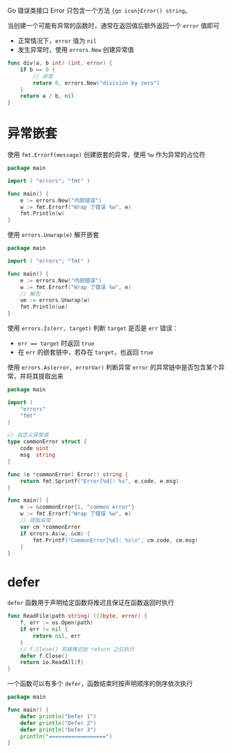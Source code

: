 Go 错误类接口 Error 只包含一个方法 `{go icon}Error() string`。

当创建一个可能有异常的函数时，通常在返回值后额外返回一个 `error` 值即可
- 正常情况下，`error` 值为 `nil`
- 发生异常时，使用 `errors.New` 创建异常值

```go
func div(a, b int) (int, error) {
	if b == 0 {
	    // 异常
		return 0, errors.New("division by zero")
	}
	return a / b, nil
}
```

# 异常嵌套

使用 `fmt.Errorf(message)` 创建嵌套的异常，使用 `%w` 作为异常的占位符

```go
package main

import ( "errors"; "fmt" )

func main() {
	e := errors.New("内部错误")
	w := fmt.Errorf("Wrap 了错误 %w", e)
	fmt.Println(w)
}
```

使用 `errors.Unwrap(e)` 解开嵌套

```go
package main

import ( "errors"; "fmt" )

func main() {
	e := errors.New("内部错误")
	w := fmt.Errorf("Wrap 了错误 %w", e)
	// 解包
	ue := errors.Unwrap(w)
	fmt.Println(ue)
}
```

使用 `errors.Is(err, target)` 判断 `target` 是否是 `err` 错误：
- `err == target` 时返回 `true`
- 在 `err` 的嵌套链中，若存在 `target`，也返回 `true`

使用 `errors.As(error, errorVar)` 判断异常 `error` 的异常链中是否包含某个异常，并将其提取出来

```go
package main

import (
	"errors"
	"fmt"
)

// 自定义异常类
type commonError struct {
	code uint
	msg  string
}

func (e *commonError) Error() string {
	return fmt.Sprintf("Error[%d]: %s", e.code, e.msg)
}

func main() {
	e := &commonError{1, "common error"}
	w := fmt.Errorf("Wrap 了错误 %w", e)
    // 提取异常
	var cm *commonError
	if errors.As(w, &cm) {
		fmt.Printf("CommonError[%d]: %s\n", cm.code, cm.msg)
	}
}
```

# defer

`defer` 函数用于声明给定函数将推迟且保证在函数返回时执行

```go
func ReadFile(path string) ([]byte, error) {
	f, err := os.Open(path)
	if err != nil {
		return nil, err
	}
	// f.Close() 将被推迟到 return 之后执行
	defer f.Close()
	return io.ReadAll(f)
}
```

一个函数可以有多个 `defer`，函数结束时按声明顺序的倒序依次执行

```go
package main

func main() {
	defer println("Defer 1")
	defer println("Defer 2")
	defer println("Defer 3")
	println("==================")
}
```